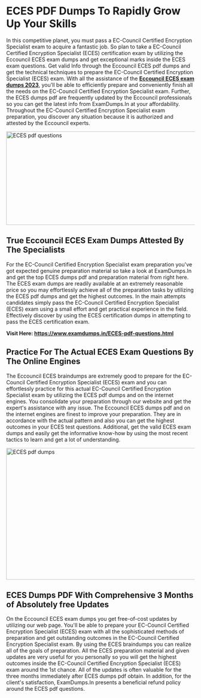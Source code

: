 <h1><strong>ECES PDF Dumps To Rapidly Grow Up Your Skills</strong></h1>
<p>In this competitive planet, you must pass a EC-Council Certified Encryption Specialist exam to acquire a fantastic job. So plan to take a EC-Council Certified Encryption Specialist (ECES) certification exam by utilizing the Eccouncil ECES exam dumps and get exceptional marks inside the ECES exam questions. Get valid Info through the Eccouncil ECES pdf dumps and get the technical techniques to prepare the EC-Council Certified Encryption Specialist (ECES) exam. With all the assistance of the <strong><a href="https://www.examdumps.in/ECES-pdf-questions.html">Eccouncil ECES exam dumps 2023</a></strong>, you'll be able to efficiently prepare and conveniently finish all the needs on the EC-Council Certified Encryption Specialist exam. Further, the ECES dumps pdf are frequently updated by the Eccouncil professionals so you can get the latest info from ExamDumps.In at your affordability. Throughout the EC-Council Certified Encryption Specialist exam preparation, you discover any situation because it is authorized and attested by the Eccouncil experts.</p>
<p><img src="https://i.ibb.co/zxJwW90/Copy-of-Online-Classes-Twitter-header-post-Made-with-Poster-My-Wall-1.png" alt="ECES pdf questions" width="750" height="250" /></p>
<h2><strong>True Eccouncil ECES Exam Dumps Attested By The Specialists</strong></h2>
<p>For the EC-Council Certified Encryption Specialist exam preparation you've got expected genuine preparation material so take a look at ExamDumps.In and get the top ECES dumps pdf and preparation material from right here. The ECES exam dumps are readily available at an extremely reasonable price so you may effortlessly achieve all of the preparation tasks by utilizing the ECES pdf dumps and get the highest outcomes. In the main attempts candidates simply pass the EC-Council Certified Encryption Specialist (ECES) exam using a small effort and get practical experience in the field. Effectively discover by using the ECES certification dumps in attempting to pass the ECES certification exam.</p>
<p><strong>Visit Here:&nbsp;<a href="https://www.examdumps.in/ECES-pdf-questions.html">https://www.examdumps.in/ECES-pdf-questions.html</a></strong></p>
<h2><strong>Practice For The Actual ECES Exam Questions By The Online Engines</strong></h2>
<p>The Eccouncil ECES braindumps are extremely good to prepare for the EC-Council Certified Encryption Specialist (ECES) exam and you can effortlessly practice for this actual EC-Council Certified Encryption Specialist exam by utilizing the ECES pdf dumps and on the internet engines. You consolidate your preparation through our website and get the expert's assistance with any issue. The Eccouncil ECES dumps pdf and on the internet engines are finest to improve your preparation. They are in accordance with the actual pattern and also you can get the highest outcomes in your ECES test questions. Additional, get the valid ECES exam dumps and easily get the informative know-how by using the most recent tactics to learn and get a lot of understanding.</p>
<p><a href="https://www.examdumps.in/ECES-pdf-questions.html"><img src="https://i.ibb.co/QkNtdwY/Copy-of-Zoom-Online-Classes-Facebook-Share-Po-Made-with-Poster-My-Wall-1.jpg" alt="ECES pdf dumps" width="670" height="352" /></a></p>
<h2><strong>ECES Dumps PDF With Comprehensive 3 Months of Absolutely free Updates</strong></h2>
<p>On the Eccouncil ECES exam dumps you get free-of-cost updates by utilizing our web page. You'll be able to prepare your EC-Council Certified Encryption Specialist (ECES) exam with all the sophisticated methods of preparation and get outstanding outcomes in the EC-Council Certified Encryption Specialist exam. By using the ECES braindumps you can realize all of the goals of preparation. All the ECES preparation material and given updates are very useful for you personally so you will get the highest outcomes inside the EC-Council Certified Encryption Specialist (ECES) exam around the 1st chance. All of the updates is often valuable for the three months immediately after ECES dumps pdf obtain. In addition, for the client's satisfaction, ExamDumps.In presents a beneficial refund policy around the ECES pdf questions.</p>
